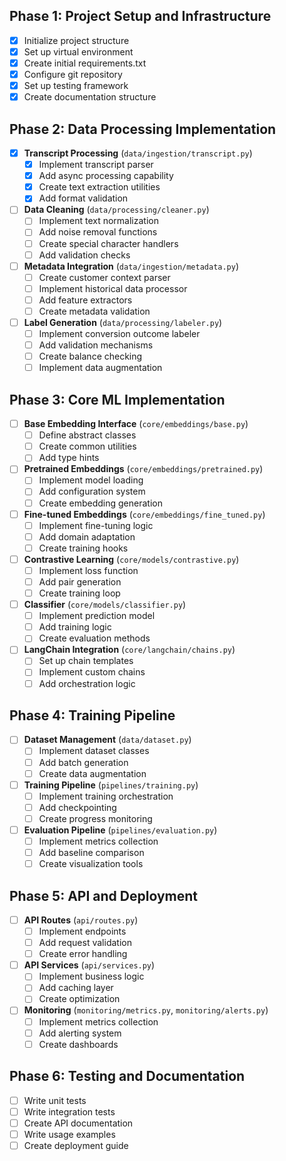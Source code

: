 ## Phase 1: Project Setup and Infrastructure
- [X] Initialize project structure
- [X] Set up virtual environment
- [X] Create initial requirements.txt
- [X] Configure git repository
- [X] Set up testing framework
- [X] Create documentation structure

## Phase 2: Data Processing Implementation
- [X] **Transcript Processing** (`data/ingestion/transcript.py`)
  - [X] Implement transcript parser
  - [X] Add async processing capability
  - [X] Create text extraction utilities
  - [X] Add format validation

- [ ] **Data Cleaning** (`data/processing/cleaner.py`)
  - [ ] Implement text normalization
  - [ ] Add noise removal functions
  - [ ] Create special character handlers
  - [ ] Add validation checks

- [ ] **Metadata Integration** (`data/ingestion/metadata.py`)
  - [ ] Create customer context parser
  - [ ] Implement historical data processor
  - [ ] Add feature extractors
  - [ ] Create metadata validation

- [ ] **Label Generation** (`data/processing/labeler.py`)
  - [ ] Implement conversion outcome labeler
  - [ ] Add validation mechanisms
  - [ ] Create balance checking
  - [ ] Implement data augmentation

## Phase 3: Core ML Implementation
- [ ] **Base Embedding Interface** (`core/embeddings/base.py`)
  - [ ] Define abstract classes
  - [ ] Create common utilities
  - [ ] Add type hints

- [ ] **Pretrained Embeddings** (`core/embeddings/pretrained.py`)
  - [ ] Implement model loading
  - [ ] Add configuration system
  - [ ] Create embedding generation

- [ ] **Fine-tuned Embeddings** (`core/embeddings/fine_tuned.py`)
  - [ ] Implement fine-tuning logic
  - [ ] Add domain adaptation
  - [ ] Create training hooks

- [ ] **Contrastive Learning** (`core/models/contrastive.py`)
  - [ ] Implement loss function
  - [ ] Add pair generation
  - [ ] Create training loop

- [ ] **Classifier** (`core/models/classifier.py`)
  - [ ] Implement prediction model
  - [ ] Add training logic
  - [ ] Create evaluation methods

- [ ] **LangChain Integration** (`core/langchain/chains.py`)
  - [ ] Set up chain templates
  - [ ] Implement custom chains
  - [ ] Add orchestration logic

## Phase 4: Training Pipeline
- [ ] **Dataset Management** (`data/dataset.py`)
  - [ ] Implement dataset classes
  - [ ] Add batch generation
  - [ ] Create data augmentation

- [ ] **Training Pipeline** (`pipelines/training.py`)
  - [ ] Implement training orchestration
  - [ ] Add checkpointing
  - [ ] Create progress monitoring

- [ ] **Evaluation Pipeline** (`pipelines/evaluation.py`)
  - [ ] Implement metrics collection
  - [ ] Add baseline comparison
  - [ ] Create visualization tools

## Phase 5: API and Deployment
- [ ] **API Routes** (`api/routes.py`)
  - [ ] Implement endpoints
  - [ ] Add request validation
  - [ ] Create error handling

- [ ] **API Services** (`api/services.py`)
  - [ ] Implement business logic
  - [ ] Add caching layer
  - [ ] Create optimization

- [ ] **Monitoring** (`monitoring/metrics.py`, `monitoring/alerts.py`)
  - [ ] Implement metrics collection
  - [ ] Add alerting system
  - [ ] Create dashboards

## Phase 6: Testing and Documentation
- [ ] Write unit tests
- [ ] Write integration tests
- [ ] Create API documentation
- [ ] Write usage examples
- [ ] Create deployment guide